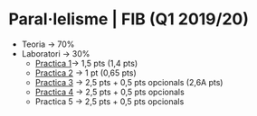 # Paral·lelisme | FIB (Q1 2019/20)
+ Teoria -> 70%
+ Laboratori -> 30%
  - [Practica 1](Practica1Grup1305.pdf)-> 1,5 pts (1,4 pts)
  - [Practica 2](Practica2Grup1305.pdf) -> 1 pt (0,65 pts)
  - [Practica 3](Practica3/Practica3Grup1305Informe.pdf) -> 2,5 pts + 0,5 pts opcionals (2,6A pts)
  - [Practica 4](Practica4/Practica4Grup1305Informe.pdf) -> 2,5 pts + 0,5 pts opcionals
  - Practica 5 -> 2,5 pts + 0,5 pts opcionals
